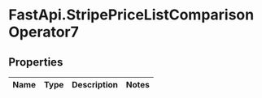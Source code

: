 # FastApi.StripePriceListComparisonOperator7

## Properties
Name | Type | Description | Notes
------------ | ------------- | ------------- | -------------
